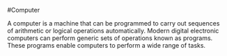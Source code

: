 #Computer
A computer is a machine that can be programmed to carry out sequences of arithmetic or logical operations automatically. Modern digital electronic computers can perform generic sets of operations known as programs. These programs enable computers to perform a wide range of tasks.